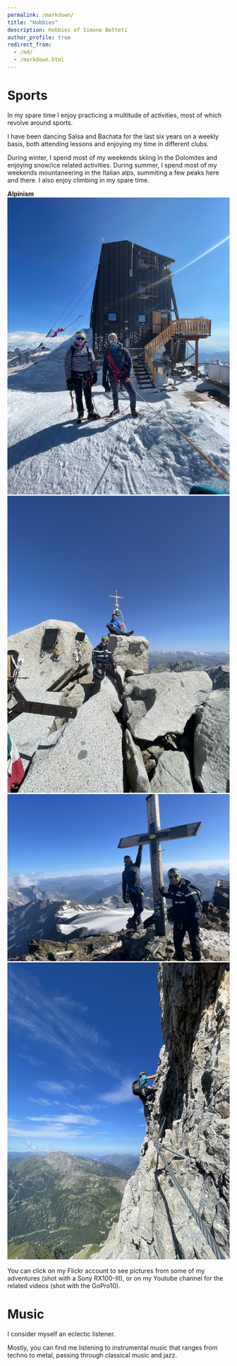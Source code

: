 ```yaml
---
permalink: /markdown/
title: "Hobbies"
description: Hobbies of Simone Betteti
author_profile: true
redirect_from: 
  - /md/
  - /markdown.html
---
```


# Sports

In my spare time I enjoy practicing a multitude of activities, most of which revolve around sports.

I have been dancing Salsa and Bachata for the last six years on a weekly basis, both attending lessons and enjoying my time in different clubs.

During winter, I spend most of my weekends skiing in the Dolomites and enjoying snow/ice related activities. During summer, I spend most of my weekends mountaneering in the Italian alps, summiting a few peaks here and there.
I also enjoy climbing in my spare time.

**Alpinism**
![Capanna Margherita](Hobbies/photo_2024-11-11_14-18-54.jpg)
![Mt. Adamello](Hobbies/IMG_3483.jpg)
![Mt. Cevedale](Hobbies/IMG_3565.jpg)
![Pale di San Martino](Hobbies/IMG_3937.jpg)

You can click on my Flickr account to see pictures from some of my adventures (shot with a Sony RX100-III), or on my Youtube channel for the related videos (shot with the GoPro10). 

# Music

I consider myself an eclectic listener.

Mostly, you can find me listening to instrumental music that ranges from techno to metal, passing through classical music and jazz.

